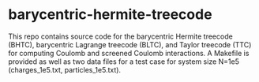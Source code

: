 # barycentric-hermite-treecode

This repo contains source code for the barycentric Hermite treecode (BHTC), barycentric Lagrange treecode (BLTC), and Taylor treecode (TTC) for computing Coulomb and screened Coulomb interactions. A Makefile is provided as well as two data files for a test case for system size N=1e5 (charges_1e5.txt, particles_1e5.txt).
